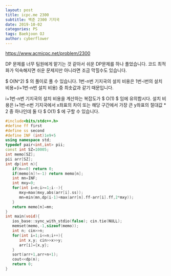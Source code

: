 ```yaml
---
layout: post
title: icpc.me 2300
subtitle: 백준 2300 기지국
date: 2019-10-02
categories: PS
tags: Baekjoon OJ
author: cyberflower
---
```


<https://www.acmicpc.net/problem/2300>

DP 문제를 너무 팀원에게 맡기는 것 같아서 쉬운 DP문제를 하나 풀었습니다. 코드 최적화가 익숙해지면 쉬운 문제지만 아니라면 조금 막힐수도 있습니다.

$ O(N^2) $ 의 풀이로 풀 수 있습니다. 1번-n번 기지국의 설치 비용은 1번-i번의 설치 비용+(i+1번-n번 설치 비용) 중 최솟값과 같기 때문입니다.

i+1번-n번 기지국의 설치 비용을 계산하는 복잡도가 $ O(1) $ 임에 유의합시다. 설치 비용은 i+1번-n번 기지국에서 x좌표의 차이 또는 해당 구간에서 가장 큰 y좌표의 절대값 * 2 중 하나인데 둘 다 $ O(1) $ 에 구할 수 있습니다.

```cpp
#include<bits/stdc++.h>
#define ff first
#define ss second
#define INF (int)1e9+5
using namespace std;
typedef pair<int,int> pii;
const int SZ=10005;
int memo[SZ];
pii arr[SZ];
int dp(int n){
   if(n==0) return 0;
   if(memo[n]!=-1) return memo[n];
   int mn=INF;
   int mxy=0;
   for(int i=n;i>=1;i--){
      mxy=max(mxy,abs(arr[i].ss));
      mn=min(mn,dp(i-1)+max(arr[n].ff-arr[i].ff,2*mxy));
   }
   return memo[n]=mn;
}
int main(void){
   ios_base::sync_with_stdio(false); cin.tie(NULL);
   memset(memo,-1,sizeof(memo));
   int n; cin>>n;
   for(int i=1;i<=n;i++){
      int x,y; cin>>x>>y;
      arr[i]={x,y};
   }
   sort(arr+1,arr+n+1);
   cout<<dp(n);
   return 0;
}
```
